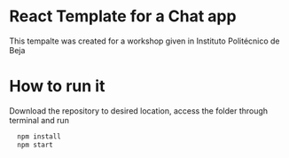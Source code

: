 # React Template for a Chat app

This tempalte was created for a workshop given in Instituto Politécnico de Beja

# How to run it

Download the repository to desired location, access the folder through terminal and run

```bash
  npm install
  npm start
```
